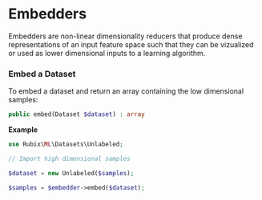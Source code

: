 # Embedders
Embedders are non-linear dimensionality reducers that produce dense representations of an input feature space such that they can be vizualized or used as lower dimensional inputs to a learning algorithm.

### Embed a Dataset
To embed a dataset and return an array containing the low dimensional samples:
```php
public embed(Dataset $dataset) : array
```

**Example**

```php
use Rubix\ML\Datasets\Unlabeled;

// Import high dimensional samples

$dataset = new Unlabeled($samples);

$samples = $embedder->embed($dataset);
```